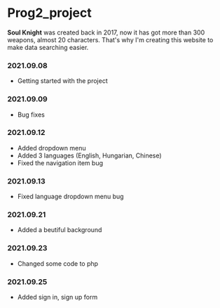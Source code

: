 # Prog2_project

**Soul Knight** was created back in 2017, now it has got more than 300 weapons, almost 20 characters. That's why I'm creating this website to make data searching easier.

### 2021.09.08
* Getting started with the project

### 2021.09.09
* Bug fixes

### 2021.09.12
* Added dropdown menu
* Added 3 languages (English, Hungarian, Chinese)
* Fixed the navigation item bug

### 2021.09.13
* Fixed language dropdown menu bug

### 2021.09.21
* Added a beutiful background

### 2021.09.23
* Changed some code to php

### 2021.09.25
* Added sign in, sign up form